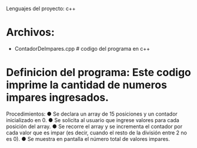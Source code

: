 Lenguajes del proyecto: c++

# Archivos: 

- ContadorDeImpares.cpp # codigo del programa en c++

# Definicion del programa: Este codigo imprime la cantidad de numeros impares ingresados.

Procedimientos:
● Se declara un array de 15 posiciones y un contador inicializado en 0.
● Se solicita al usuario que ingrese valores para cada posición del array.
● Se recorre el array y se incrementa el contador por cada valor que es impar (es decir, cuando
el resto de la división entre 2 no es 0).
● Se muestra en pantalla el número total de valores impares.